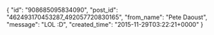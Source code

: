  {
   "id": "908685095834090",
   "post_id": "462493170453287_492057720830165",
   "from_name": "Pete Daoust",
   "message": "LOL :D",
   "created_time": "2015-11-29T03:22:21+0000"
 }
